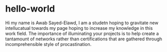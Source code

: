 # hello-world
Hi my name is Awab Sayed-Elawd, I am a studetn hoping to gravitate new intellucatual towards my page hoping to increase my knowledge in this work field. The importance of illuminating your projects is to help create a tantamount of networks rather than certifications that are gathered through incomprehensible style of procastination.
